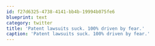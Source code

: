 ```yaml
---
id: f27d6325-4738-4141-bb4b-19994b075fe6
blueprint: text
category: twitter
title: 'Patent lawsuits suck. 100% driven by fear.'
caption: 'Patent lawsuits suck. 100% driven by fear.'
---
```

